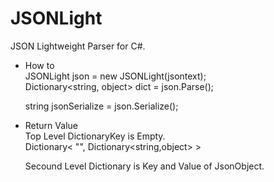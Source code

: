 JSONLight
=========

JSON Lightweight Parser for C#.  

* How to  
  JSONLight json = new JSONLight(jsontext);  
  Dictionary<string, object> dict = json.Parse();  
  
  string jsonSerialize = json.Serialize();  
  
* Return Value  
  Top Level DictionaryKey is Empty.  
   Dictionary< "", Dictionary<string,object> >  
  
  Secound Level Dictionary is Key and Value of JsonObject.


